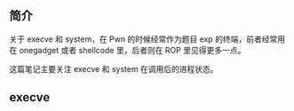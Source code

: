 ## 简介

关于 execve 和 system，在 Pwn 的时候经常作为题目 exp 的终端，前者经常用在 onegadget 或者 shellcode 里，后者则在 ROP 里见得更多一点。

这篇笔记主要关注 execve 和 system 在调用后的进程状态。

## execve

